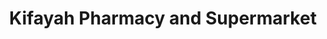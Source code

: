 ---
title: "Kifayah Pharmacy and Supermarket"
url: /karachi/kifayah-pharmacy-and-supermarket-161-east-al-madni-residency-lawrence-road-garden-east-garden/
shop: supermarket
---